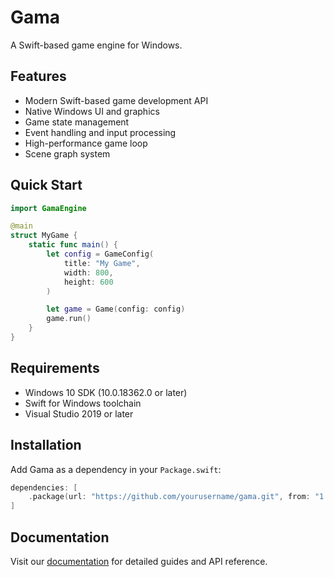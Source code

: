 # Gama

A Swift-based game engine for Windows.

## Features

- Modern Swift-based game development API
- Native Windows UI and graphics
- Game state management
- Event handling and input processing
- High-performance game loop
- Scene graph system

## Quick Start

```swift
import GamaEngine

@main
struct MyGame {
    static func main() {
        let config = GameConfig(
            title: "My Game",
            width: 800,
            height: 600
        )

        let game = Game(config: config)
        game.run()
    }
}
```

## Requirements

- Windows 10 SDK (10.0.18362.0 or later)
- Swift for Windows toolchain
- Visual Studio 2019 or later

## Installation

Add Gama as a dependency in your `Package.swift`:

```swift
dependencies: [
    .package(url: "https://github.com/yourusername/gama.git", from: "1.0.0")
]
```

## Documentation

Visit our [documentation](docs/README.md) for detailed guides and API reference.
